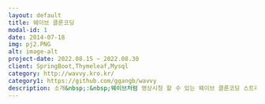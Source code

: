 ```yaml
---
layout: default
title: 웨이브 클론코딩
modal-id: 1
date: 2014-07-18
img: pj2.PNG
alt: image-alt
project-date: 2022.08.15 ~ 2022.08.30
client: SpringBoot,Thymeleaf,Mysql
category: http://wavvy.kro.kr/
category1: https://github.com/ggangb/wavvy
description: 소개&nbsp;:&nbsp;웨이브처럼 영상시청 할 수 있는 웨이브 클론코딩 스트리밍 사이트<br/>목적&nbsp;:&nbsp;SrpingBoot,Thymeleaf 사용 경험 및 숙련도 향상을 위한 팀 프로젝트<br/><br/>인원구성&nbsp;:&nbsp;2명<br/>
---
```

